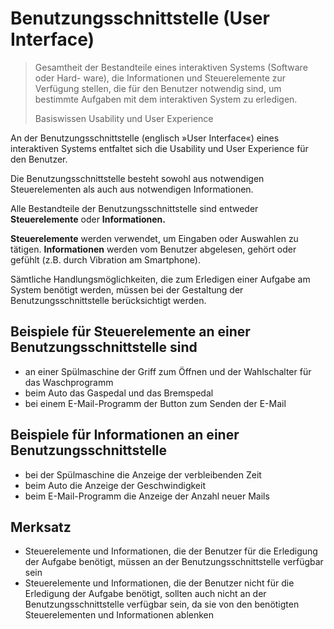 # Benutzungsschnittstelle (User Interface)

> Gesamtheit der Bestandteile eines interaktiven Systems (Software oder Hard-
> ware), die Informationen und Steuerelemente zur Verfügung stellen, die
> für den Benutzer notwendig sind, um bestimmte Aufgaben mit dem
> interaktiven System zu erledigen.
>
> Basiswissen Usability und User Experience

An der Benutzungsschnittstelle (englisch »User Interface«) eines interaktiven
Systems entfaltet sich die Usability und User Experience für den Benutzer.

Die Benutzungsschnittstelle besteht sowohl aus notwendigen Steuerelementen
als auch aus notwendigen Informationen.

Alle Bestandteile der Benutzungsschnittstelle sind entweder <strong>Steuerelemente</strong>
oder <strong>Informationen.</strong>

<strong>Steuerelemente</strong> werden verwendet, um Eingaben oder Auswahlen zu tätigen.
<strong>Informationen</strong> werden vom Benutzer abgelesen, gehört oder gefühlt
(z.B. durch Vibration am Smartphone).

Sämtliche Handlungsmöglichkeiten, die zum Erledigen einer Aufgabe am System
benötigt werden, müssen bei der Gestaltung der Benutzungsschnittstelle
berücksichtigt werden.

## Beispiele für Steuerelemente an einer Benutzungsschnittstelle sind

- an einer Spülmaschine der Griff zum Öffnen und der Wahlschalter für das Waschprogramm
- beim Auto das Gaspedal und das Bremspedal
- bei einem E-Mail-Programm der Button zum Senden der E-Mail

## Beispiele für Informationen an einer Benutzungsschnittstelle

- bei der Spülmaschine die Anzeige der verbleibenden Zeit
- beim Auto die Anzeige der Geschwindigkeit
- beim E-Mail-Programm die Anzeige der Anzahl neuer Mails

## Merksatz

- Steuerelemente und Informationen, die der Benutzer für die Erledigung
  der Aufgabe benötigt, müssen an der Benutzungsschnittstelle verfügbar
  sein
- Steuerelemente und Informationen, die der Benutzer nicht für die
  Erledigung der Aufgabe benötigt, sollten auch nicht an der
  Benutzungsschnittstelle verfügbar sein, da sie von den benötigten
  Steuerelementen und Informationen ablenken
